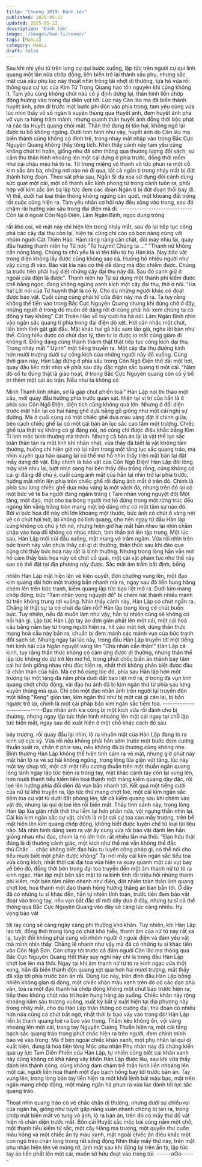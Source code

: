 ```yaml
---
title: "Chương 1019: Đánh lén"
published: 2025-05-22
updated: 2025-05-22
description: 'Đánh lén'
image: '/images/han-li/cover/'
tags: [HanLi]
category: HanLi
draft: false
---
```


Sau khi nhị yêu từ trên lưng cự qui bước xuống, lập tức trên
người cự qui linh quang một lần nữa chớp động, liền biến trở lại
thành xấu phụ, nhưng sắc mặt của xấu phụ lúc này thoạt nhìn
trông tái nhợt dị thường, tựa hồ vừa rồi thông qua cự lực của Kim
Từ Trọng Quang hao tổn nguyên khí cũng không ít. Tam yêu cũng
không chút nào có ý định dừng lại, thân hình liền chớp động
hướng vào trong đại diện vọt tới.
Lúc này Càn lão ma đã biến thành huyết ảnh, sớm đi trước một
bước phi độn vào phía trong, tam yêu cũng vừa lúc nhìn thấy vô
số ngân ti xuyên thủng qua Huyết ảnh, đem huyết ảnh phá vỡ vụn
ra hàng trăm mảnh, nhưng quanh thân huyết ảnh đồng thời bộc
phát ra các tia Huyết quang chói mắt. Thân thể đang bị tổn hại,
không ngờ lại được tu bổ không ngừng. Dưới tình hình như vậy,
huyết ảnh do Càn lão ma biến thành cũng không có đình trệ,
trong nháy mắt nhập vào trong Bắc Cực Nguyên Quang không
thấy tông tích. Nhìn thấy cảnh này tam yêu cũng không chút trì
hoãn, giống như đã sớm thông qua thương lượng đối sách, sư
cầm thú thân hình nhoáng lên một cái đứng ở phía trước, đồng
thời mồm như cái chậu máu há to ra. Từ trong miệng vô thanh vô
tức phun ra một cỗ kim sắc âm ba, những nơi nào nó đi qua, tất
cả ngân ti trong nháy mắt bị đứt thành từng đoạn. Theo sát phía
sau, Ngân Sí dạ xoa sử dụng đôi cánh dùng sức quạt một cái,
một cỗ thanh sắc kình phong từ trong cánh tuôn ra, phối hợp với
kim sắc âm ba lập tức đem các đoạn Ngân ti bị đứt đoạn thổi bay
đi. Vì thế, dưới hai loại thần thông không ngừng càn quét, một
khoảng đất trống rốt cuộc cũng hiện ra. Tam yêu nhân cơ hội này
đều xông vào trong, sau đó chậm rãi hướng vào sâu trong đại
điện mà đi.
------------------------------Còn lại ở ngoài Côn Ngô Điện, Lâm Ngân Bình, ngọc dung trông

rất khó coi, vẻ mặt này chỉ hiện lên trong nháy mắt, sau đó lại tiếp
tục công phá các cây đại thụ còn lại, hiện tại cũng chỉ còn có bọn
nàng cùng với nhóm người Cát Thiên Hào.
Hàm răng nàng cắn chặt, đôi mày nhíu lại, quay đầu hướng thanh
niên họ Từ nói:
"Từ huynh! Chúng ta …"
"Thánh nữ không cần nóng lòng. Chúng ta chủ yếu là vì tên tiểu
tử họ Hàn kia. Nay bảo vật trong điện không lấy được cũng không
sao cả. Huống hồ nhiều người như vậy cùng đi vào. Bảo vật kia
nào có thể dễ dàng mà độc chiếm được. Chúng ta trước tiên phải
huỷ diệt những cây đại thụ này đã. Sau đó canh giữ ở ngoài cửa
điện là được". Thanh niên họ Từ sử dụng một thanh phi kiếm
được chế bằng ngọc, đang không ngừng oanh kích một cây đại
thụ, thờ ơ nói.
"Ha ha! Lời nói của Từ huynh thật là có lý. Cho dù những người
khác có đoạt được bảo vật. Cuối cùng cũng phải từ cửa điện này
mà đi ra. Ta tuy rằng không thể tiến vào trong Bắc Cực Nguyên
Quang nhưng khi đứng chờ ở đây, những người ở trong đó muốn
dễ dàng rời đi cũng phải hỏi xem chúng ta có đồng ý hay không"
Cát Thiên Hào vỗ tay cười ha hả nói.
Lâm Ngân Bình nhìn vào ngân sắc quang ti phía trong đại điện dò
xét. Hơi cân nhắc một chút, liền bình tĩnh gật gật đầu. Mặt khác
hai gã hắc sam lão giả, nghe lời bàn như thế. Cũng hiểu được có
chút đạo lý, tâm tư lo được lo mất cũng giảm đi không ít. Đồng
dạng cũng thành thành thật thật tiếp tục công kích đại thụ. Trong
nháy mắt " Uỳnh" một tiếng truyền ra. Một cây đại thụ đường kính
hơn mười trượng dưới sự công kích của những người này đổ
xuống.
Cùng thời gian này, Hàn Lập đứng ở phía sâu trong Côn Ngô
Điện thở dài một hơi, quay đầu liếc mắt nhìn về phía sau dày đặc
ngân sắc quang ti một cái.
"Năm đó cổ tu đúng thật là giảo hoạt, ở trong Bắc Cực Nguyên
quang còn cố ý bố trí thêm một cái ảo trận. Nếu như ta không có

Minh Thanh linh nhãn, sợ là gặp chút phiền toái" Hàn Lập nói thì
thào một câu, mới quay đầu hướng phía trước quan sát.
Hiện tại vị trí của hắn là ở phía sau Côn Ngô Điện, diện tích cũng
không quá lớn. Nhưng ở đối diện trước mặt hắn lại có hai hàng
ghế dựa bằng gỗ giống như một cái nghị sự đường.
Mà ở cuối cùng có một chiếc ghế dựa màu vàng đặt ở chính giữa,
bên cạch chiếc ghế lại có một cái bàn án lục sắc cao tầm một
trượng. Chiếc ghế tựa thật sự không có gì đáng nói, nó cũng chỉ
được điêu khắc bằng Kim Ti linh mộc bình thường mà thành.
Nhưng cả bàn án lại là vật thể lục sắc toàn thân tản ra một linh
khí nhàn nhạt, vừa thấy đã biết là vật không tầm thường, huống
chi hiện giờ nó lại nằm trong một tầng lục sắc quang tráo, mà
nhìn xuyên qua hào quang lại có thể mơ hồ nhìn thấy trên mặt
bàn lại đặt mấy dạng đồ vật. Đây chính là bảo vật của Côn Ngô
Điện!
Hàn Lập đôi lông mày khẽ nhíu lại, lướt nhìn sang hai bên thấy
đều trống rỗng, cũng không có cái gì đáng để chủ ý, cuối cùng
ánh mắt của hắn lại nhìn trở lại phía trước, hướng mắt nhìn lên
phía trên chiếc ghế rồi dừng ánh mắt ở trên đó. Chính là phía sau
lưng chiếc ghế dựa màu vàng là một vách đá, nhưng trên đó lại
có một bức vẽ tả ba người đang ngắm trăng ( Tam nhân vọng
nguyệt đồ)
Một tăng, một đạo, một nho ba bóng người mơ hồ đứng trong một
rừng trúc đều ngóng lên vầng trăng tròn mang một bộ dáng như
có một tâm sự nào đó. Bởi vì bức họa đồ này chỉ lớn khoảng một
thước, bức ảnh có chút ố vàng nét vẽ có chút hơi mờ, lại không
có linh quang, cho nên ngay từ đầu Hàn lập cũng không có chú ý
tới nó, nhưng hiện giờ hai mắt hắn nheo lại nhìn chằm chặp vào
hoạ đồ không có nhúc nhích, tinh thần trở lên tập trung.
Một lúc sau, Hàn Lập mới cúi đầu xuống, mặt mang vẻ trầm
ngâm. Vừa rồi nhìn trên bức tranh này vẫn chưa thấy cái gì dị
thường, thần thức sau khi đảo qua cũng chỉ thấy bức hoạ này rất
là bình thường. Nhưng trong lòng hắn vẫn mơ hồ cảm thấy bức
họa này có chút cổ quái, một cái vật phàm tục như thế này sao có
thể đặt tại địa phương này được. Sắc mặt âm trầm bất định, bỗng

nhiên Hàn Lập mặt hiện lên vẻ kiên quyết, đơn chưởng vung lên,
một đạo kim quang dài hơn một trượng bắn nhanh mà ra, ngay
sau đó liền hung hăng chém lên trên bức tranh, kiếm quang lập
tức bạo liệt mở ra. Dưới kim mang chớp động, bức "Tam nhân
vọng nguyệt đồ" bị chém nát thành nhiều mảnh từ trên không
trung rơi xuống. Nhìn thấy cảnh này, Hàn Lập có chút ngẩn ra.
Chẳng lẽ thật sự ta có chút đa tâm rồi? Hàn lập trong lòng có chút
buồn bực. Tuy nhiên, nếu đã muốn làm như vậy, hắn tự nhiên
cũng sẽ không có hối hận gì.
Lập tức Hàn Lập tay áo đơn giản phất lên một cái, một cái hoả
cầu bằng nắm tay từ trong người hiện ra, hít vào một hơi, dùng
thần thức mang hoả cầu này bắn ra, chuẩn bị đem mảnh các
mảnh vụn của bức tranh đốt sạch sẽ.
Nhưng ngay tại lúc này, trong đầu Hàn Lập truyền tới một tiếng
hét kinh hãi của Ngân nguyệt vang lên
"Chủ nhân cẩn thận!"
Hàn Lập cả kinh, tuy rằng thần thức không có cảm ứng được dị
thường, nhưng thân thể lập tức không do dự trở lên mơ hồ, trong
phút chốc biến ảo thành bảy tám cái hư ảnh giống nhau như đúc
hiện ra, nhất thời không phân biệt được đâu là chân thân của
hắn.
Mà cơ hồ cùng lúc đó, phía sau Hàn lập hơn một trượng tại một
tảng đá nằm phía dưới đất bạo liệt mở ra, ở trong đá vụn linh
quang chợt chớp động, vài đạo hư ảnh đã bị kim ngân thứ từ phía
sau lưng xuyên thủng mà qua. Chỉ còn một đạo nhân ảnh trên
người lại truyền đến một tiếng "Keng" giòn tan, kim ngân thứ như
bị một cái gì cản lại, bị bắn ngược trở lại, chính là một cái pháp
bảo kim ngân sắc tiêm toa.
----------------------------Đạo nhân ảnh kia cũng bị một kích vừa rồi đánh cho bị thương,
nhưng ngay lập tức thân hình nhoáng lên một cái ngay tại chỗ lập
tức biến mất, ngay sau đó xuất hiện ở một chỗ khác cách đó sáu

bảy trượng, rồi quay đầu lại nhìn, lộ ra khuôn mặt của Hàn Lập
đang tỏ ra kinh sợ cực kỳ.
Vừa rồi nếu không phải hắn sớm trước một bước đem cương
thuẫn xuất ra, chắn ở phía sau, nếu không đã bị thương cũng
không nhẹ. Bình thường Hàn Lập không thể hiện tình cảm ra vẻ
mặt, nhưng giờ phút này mặt hắn lộ ra vẻ sợ hãi không ngừng,
trong lòng lửa giận vút tăng, lúc này một tay chụp tới, một cái mặt
tiểu cương thuẫn trên mặt thuẫn ngân quang lóng lánh ngay lập
tức hiện ra trong tay, mặt khác cánh tay còn lại vung lên, hơn
mười thanh tiểu kiếm liền hoá thành một mảng kiếm quang dày
đặc, rồi loé lên hướng phía đối diện đá vụn bắn nhanh tới.
Kết quả một tiếng cười của nữ tử khẽ truyền ra, lập tức thứ mang
chợt loé, một cái kim ngân sắc tiêm toa cự vật từ dưới đất phóng
lên, tất cả kiếm quang sau khi chém vào vật đó, nhưng lại quỉ dị
loé lên rồi biến mất. Thấy tình cảnh này, trong lòng Hàn lập lửa
giận nhất thời thu liễm lại hơn phân nửa, vội ngưng thần nhìn lại.
Cái kia kim ngân sắc cự vật, chính là một cái cự toa cao mấy
trượng, trên bề mặt hiện lên kim quang chớp động, không biết
được luyện chế từ loại tài liệu nào. Mà nhìn hình dáng xem ra vật
ấy cùng vừa rồi bảo vật đánh lén hắn giống nhau như đúc, chính
là nó lớn hơn rất nhiều lần mà thôi.
"Đạo hữu thật đúng là dị thường cảnh giác, một kích như thế mà
vẫn không thể đắc thủ.Chậc … chậc không biết đạo hữu tu luyện
công pháp gì, có thể nói cho tiểu muội biết một phần được không"
Tại nơi mấy cái kim ngân sắc tiểu toa vừa công kích, nhất thời cái
đại toa vừa hiện ra xoay quanh một cái vụt bay về bên đó, đồng
thời bên trong đại toa truyền đến một âm thanh nữ tử tỏ ra kinh
ngạc.
Hàn lập một bên sắc mặt tỏ ra bình tĩnh rồi triệu hồi những thanh
phi kiếm, một bên tâm niệm nhanh như điện, đột nhiên toàn thân
linh quang chợt loé, hoá thành một đạo thanh hồng hướng thẳng
án bàn bắn tới. Ở đây đã có những tu sĩ khác đến, hắn tự nhiên
tính toán, trước tiên đem bảo vật đoạt vào trong tay, nếu vạn bất
đắc dĩ mới dây dưa ở đây, nhưng tu sĩ có thể thông qua Bắc Cực
Nguyên Quang vào đây sẽ càng lúc càng nhiều. Hy vọng bảo vật

tới tay cũng sẽ càng ngày càng phi thường khó khăn.
Tuy nhiên, khi Hàn Lập lao tới, đồng thời trong lòng có chút khó
hiểu, thanh âm của nữ tử này rất xa lạ, tuyệt đối không phải cùng
với nhóm người ở ngoài điện và đám yêu vật mà mình nhìn thấy.
Chẳng lẽ nhanh như vậy mà đã có những tu sĩ khác tiến vào Côn
Ngô Sơn. Còn chạy tới trước cả đám người Càn lão ma thông
qua Bắc Cực Nguyên Quang
Hết thảy suy nghĩ này chỉ là trong đầu Hàn Lập chợt loé lên mà
thôi. Ngay tại khi âm thanh nữ tử tỏ ra kinh ngạc vừa thốt xong,
hắn đã biến thành độn quang xẹt qua hơn hai mươi trượng, mắt
thấy đã xắp tới phía trước bàn án rồi. Đúng lúc này, trên đỉnh đầu
Hàn Lập bỗng nhiên không gian dị động, một chiếc khăn màu
xanh trên đó có các đạo phù văn, toả ra một đạo thanh hà chớp
động không một chút báo trước hiện ra, tiếp theo không chút nào
trì hoãn hung hăng áp xuống.
Chiếc khăn này rộng khoảng năm sáu trượng vuông, xuất kỳ bất ý
xuất hiện tại địa phương này trong nháy mắt, cho dù Hàn Lập
thần thông có cường đại, thủ đoạn có nhiều hơn nữa cũng có
chút bất ngờ, nhất thời bị bao vây vào trong đó! Hàn Lập liền bị
thanh quang loé ra bao vào trong. Thầm kêu không ổn, vội vàng
nhoáng lên một cái, trong tay Nguyên Cương Thuẫn hiện ra, một
cái tầng bạch sắc quang tráo trong phút chốc hiện ra trên người,
đem chính mình bảo vệ vào trong.
Mà ở bên ngoài chiếc khăn xanh, một phụ nhân lại quỉ dị xuất
hiện, đúng là hoá tiên tông Mộc phu nhân
Phụ nhân này đã chứng kiến qua uy lực Tam Diễn Phiến của Hàn
Lập, tự nhiên cũng biết cái khăn xanh này cũng không có khả
năng vây khốn Hàn Lập được lâu, sau khi vừa thấy đánh lén
thành công, cũng không dám chậm trễ thân hình liền nhoáng lên
một cái, người liền hoá thành một đạo bạch hồng bay tới trước
bàn án.
Tay vung lên, trong lòng bàn tay liền hiện ra một khối lệnh bài
màu bạc, mặt trên ngân mang chớp động, một mảng ngân hà
phun ra vừa lúc đánh tới lục sắc quang tráo.

Thoạt nhìn quang tráo có vẻ chắc chắn dị thường, nhưng dưới sự
chiếu rọi của ngân hà, giống như tuyết gặp nắng xuân nhanh
chóng bị tan ra, trong chớp mắt biến mất vô tung vô ảnh, lộ ra bàn
án, trên đó có mấy thứ đồ vật hiện rõ chân diện trước mắt.
Bốn cái Huyết sắc mộc bài cùng nằm một chỗ, một thanh tiểu
kiếm tử sắc, một cây Hàng ma trượng, một quyển thư cuốn màu
hồng và một chiếc ấn tỳ màu xanh, mặt ngoài chiếc ấn điêu khắc
một con ngũ trảo chân long trong rất sống động
Nhìn thấy mấy thứ này, trên mặt phụ nhân hiện lên vẻ mừng rỡ,
ánh mắt sau khi dừng lại trên ấn tỳ, lập tức tay áo liền phất lên
một cái, muốn sở hữu đoạt vào trong túi.
------oOo------
